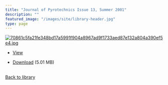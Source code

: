 ```yaml
---
title: "Journal of Pyrotechnics Issue 13, Summer 2001"
description: ""
featured_image: "/images/site/library-header.jpg"
type: page
---
```


<a href="https://drive.google.com/uc?export=view&id=1qglSczDrEZaquLTCaetSLyBZwoHlp6oR" target="_blank">![70861c5fa21fe348bd17a5991f904a8967ad9f1733aed87e132a804a390ef5e4.jpg](/images/library/70861c5fa21fe348bd17a5991f904a8967ad9f1733aed87e132a804a390ef5e4.jpg)</a>
* <a href="https://drive.google.com/uc?export=view&id=1qglSczDrEZaquLTCaetSLyBZwoHlp6oR" target="_blank">View</a>

* [Download](https://drive.google.com/uc?export=download&id=1qglSczDrEZaquLTCaetSLyBZwoHlp6oR) (5.01 MB)

<br />[Back to library](/library/)
